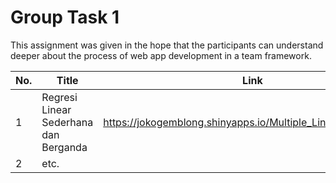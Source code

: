 # Group Task 1
This assignment was given in the hope that the participants can understand deeper about the process of web app development in a team framework.

No. | Title | Link  | 
----|-------|-------|
1   | Regresi Linear Sederhana dan Berganda | https://jokogemblong.shinyapps.io/Multiple_Linear_Regression/
2   | etc.
